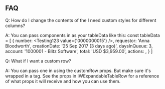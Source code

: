 ## FAQ

Q: How do I change the contents of the <td /> I need custom styles for different columns?

A: You can pass components in as your tableData like this:
  const tableData = [
    {
      number: <Testing123 value={'0000000015'} />,
      requestor: 'Anna Bloodworth',
      creationDate: '25 Sep 2017 (3 days ago)',
      daysInQueue: 3,
      account: '1000001 - Blitz Software',
      total: 'USD $3,959.00',
      actions: <TestingDropdown options={testOptions} />,
    }
  ]

Q: What if I want a custom row?

A: You can pass one in using the customRow props. But make sure it's wrapped in a <tbody /> tag.
  See the props in IWExpandableTableRow for a reference of what props it will receive and how you can use them.


